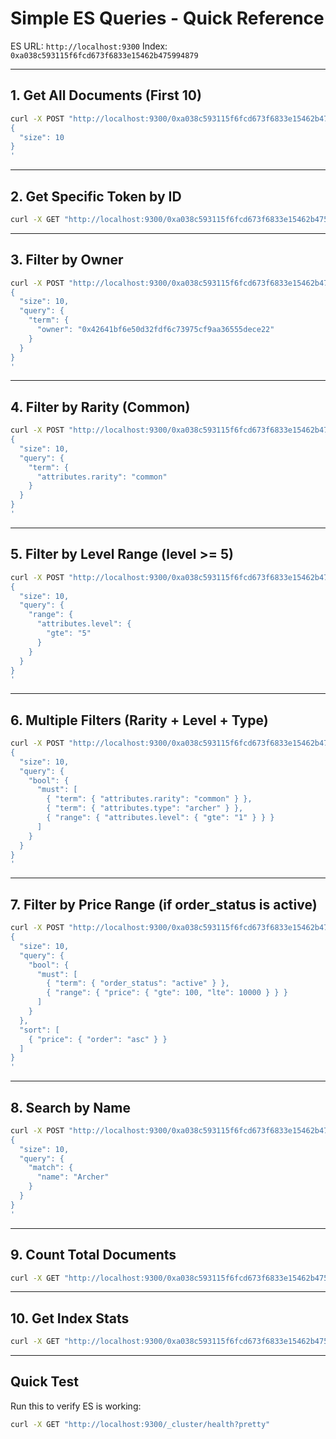 # Simple ES Queries - Quick Reference

ES URL: `http://localhost:9300`
Index: `0xa038c593115f6fcd673f6833e15462b475994879`

---

## 1. Get All Documents (First 10)

```bash
curl -X POST "http://localhost:9300/0xa038c593115f6fcd673f6833e15462b475994879/_search?pretty" -H 'Content-Type: application/json' -d'
{
  "size": 10
}
'
```

---

## 2. Get Specific Token by ID

```bash
curl -X GET "http://localhost:9300/0xa038c593115f6fcd673f6833e15462b475994879/_doc/409192?pretty"
```

---

## 3. Filter by Owner

```bash
curl -X POST "http://localhost:9300/0xa038c593115f6fcd673f6833e15462b475994879/_search?pretty" -H 'Content-Type: application/json' -d'
{
  "size": 10,
  "query": {
    "term": {
      "owner": "0x42641bf6e50d32fdf6c73975cf9aa36555dece22"
    }
  }
}
'
```

---

## 4. Filter by Rarity (Common)

```bash
curl -X POST "http://localhost:9300/0xa038c593115f6fcd673f6833e15462b475994879/_search?pretty" -H 'Content-Type: application/json' -d'
{
  "size": 10,
  "query": {
    "term": {
      "attributes.rarity": "common"
    }
  }
}
'
```

---

## 5. Filter by Level Range (level >= 5)

```bash
curl -X POST "http://localhost:9300/0xa038c593115f6fcd673f6833e15462b475994879/_search?pretty" -H 'Content-Type: application/json' -d'
{
  "size": 10,
  "query": {
    "range": {
      "attributes.level": {
        "gte": "5"
      }
    }
  }
}
'
```

---

## 6. Multiple Filters (Rarity + Level + Type)

```bash
curl -X POST "http://localhost:9300/0xa038c593115f6fcd673f6833e15462b475994879/_search?pretty" -H 'Content-Type: application/json' -d'
{
  "size": 10,
  "query": {
    "bool": {
      "must": [
        { "term": { "attributes.rarity": "common" } },
        { "term": { "attributes.type": "archer" } },
        { "range": { "attributes.level": { "gte": "1" } } }
      ]
    }
  }
}
'
```

---

## 7. Filter by Price Range (if order_status is active)

```bash
curl -X POST "http://localhost:9300/0xa038c593115f6fcd673f6833e15462b475994879/_search?pretty" -H 'Content-Type: application/json' -d'
{
  "size": 10,
  "query": {
    "bool": {
      "must": [
        { "term": { "order_status": "active" } },
        { "range": { "price": { "gte": 100, "lte": 10000 } } }
      ]
    }
  },
  "sort": [
    { "price": { "order": "asc" } }
  ]
}
'
```

---

## 8. Search by Name

```bash
curl -X POST "http://localhost:9300/0xa038c593115f6fcd673f6833e15462b475994879/_search?pretty" -H 'Content-Type: application/json' -d'
{
  "size": 10,
  "query": {
    "match": {
      "name": "Archer"
    }
  }
}
'
```

---

## 9. Count Total Documents

```bash
curl -X GET "http://localhost:9300/0xa038c593115f6fcd673f6833e15462b475994879/_count?pretty"
```

---

## 10. Get Index Stats

```bash
curl -X GET "http://localhost:9300/0xa038c593115f6fcd673f6833e15462b475994879/_stats?pretty"
```

---

## Quick Test

Run this to verify ES is working:

```bash
curl -X GET "http://localhost:9300/_cluster/health?pretty"
```

